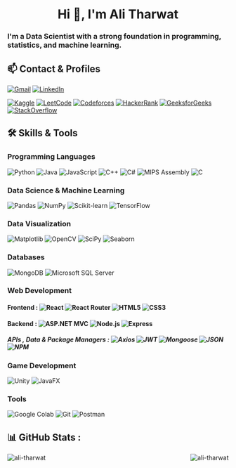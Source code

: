 <h1 align="center">Hi 👋, I'm Ali Tharwat</h1>
<h3 align="left-start">   I'm a Data Scientist with a strong foundation in programming, statistics, and machine learning.</h3>


## 📫 Contact & Profiles
[![Gmail](https://img.shields.io/badge/Gmail-D14836?style=for-the-badge&logo=gmail&logoColor=white)](mailto:alimotharwat@gmail.com)  [![LinkedIn](https://custom-icon-badges.demolab.com/badge/LinkedIn-0A66C2?style=for-the-badge&logo=linkedin-white&logoColor=fff)](https://linkedin.com/in/ali-tharwat) 

[![Kaggle](https://img.shields.io/badge/-Kaggle-20BEFF?style=for-the-badge&logo=kaggle&logoColor=white)](https://kaggle.com/alimtharwat)  [![LeetCode](https://img.shields.io/badge/-LeetCode-FFA116?style=for-the-badge&logo=LeetCode&logoColor=fe9f16&color=black)](https://leetcode.com/alitharwat)  [![Codeforces](https://img.shields.io/badge/-Codeforces-1F8ACB?style=for-the-badge&logo=codeforces&logoColor=white)](https://codeforces.com/profile/alitharwat) [![HackerRank](https://img.shields.io/badge/-Hackerrank-2EC866?style=for-the-badge&logo=HackerRank&logoColor=black)](https://www.hackerrank.com/ali_tharwat)  [![GeeksforGeeks](https://img.shields.io/badge/GeeksforGeeks-298D46?style=for-the-badge&logo=geeksforgeeks&logoColor=white)](https://auth.geeksforgeeks.org/user/aalimohamtl8s)
[![StackOverflow](https://img.shields.io/badge/Stack_Overflow-FE7A16?style=for-the-badge&logo=stack-overflow&logoColor=white)](https://stackoverflow.com/users/28046874/ali-tharwat)

## 🛠️ Skills & Tools

### Programming Languages
![Python](https://img.shields.io/badge/-Python-3776AB?style=for-the-badge&logo=python&logoColor=white)
![Java](https://img.shields.io/badge/-Java-007396?style=for-the-badge&logo=openjdk&)
![JavaScript](https://img.shields.io/badge/-JavaScript-F7DF1E?style=for-the-badge&logo=javascript&logoColor=black)
![C++](https://img.shields.io/badge/-C++-00599C?style=for-the-badge&logo=cplusplus&logoColor=white)
![C#](https://custom-icon-badges.demolab.com/badge/C%23-%23239120.svg?style=for-the-badge&logo=cshrp&logoColor=white&color=692a7a)
![MIPS Assembly](https://img.shields.io/badge/-MIPS%20Assembly-003366?style=for-the-badge&logo=assemblyscript&logoColor=white)
![C](https://img.shields.io/badge/-C-A8B9CC?style=for-the-badge&logo=c&logoColor=white&color=blue)

### Data Science & Machine Learning
![Pandas](https://img.shields.io/badge/-Pandas-150458?style=for-the-badge&logo=pandas&logoColor=white)
![NumPy](https://img.shields.io/badge/-NumPy-013243?style=for-the-badge&logo=numpy&logoColor=white)
![Scikit-learn](https://img.shields.io/badge/-Scikit--learn-F7931E?style=for-the-badge&logo=scikit-learn&logoColor=white)
![TensorFlow](https://img.shields.io/badge/-TensorFlow-FF6F00?style=for-the-badge&logo=tensorflow&logoColor=white)

### Data Visualization
![Matplotlib](https://custom-icon-badges.demolab.com/badge/Matplotlib-71D291?style=for-the-badge&logo=matplotlib)
![OpenCV](https://img.shields.io/badge/-OpenCV-5C3EE8?style=for-the-badge&logo=opencv&logoColor=white)
![SciPy](https://img.shields.io/badge/-SciPy-8CAAE6?style=for-the-badge&logo=scipy&logoColor=white)
![Seaborn](https://img.shields.io/badge/-Seaborn-5C8EBC?style=for-the-badge&logo=pypi&logoColor=white)

### Databases
![MongoDB](https://img.shields.io/badge/-MongoDB-47A248?style=for-the-badge&logo=mongodb&logoColor=white)
![Microsoft SQL Server](https://custom-icon-badges.demolab.com/badge/Microsoft%20SQL%20Server-CC2927?style=for-the-badge&logo=mssqlserver-white&logoColor=white)

### Web Development

#### Frontend : ![React](https://img.shields.io/badge/-React-61DAFB?style=for-the-badge&logo=react&logoColor=black) ![React Router](https://img.shields.io/badge/React_Router-CA4245?style=for-the-badge&logo=react-router&logoColor=white) ![HTML5](https://img.shields.io/badge/-HTML5-E34F26?style=for-the-badge&logo=html5&logoColor=white) ![CSS3](https://img.shields.io/badge/CSS3-639?style=for-the-badge&logo=css&logoColor=fff)

#### Backend : ![ASP.NET MVC](https://img.shields.io/badge/-ASP.NET%20MVC-512BD4?style=for-the-badge&logo=dotnet&logoColor=white) ![Node.js](https://img.shields.io/badge/-Node.js-339933?style=for-the-badge&logo=node.js&logoColor=white) ![Express](https://img.shields.io/badge/-Express-000000?style=for-the-badge&logo=express&logoColor=white)

##### APIs , Data & Package Managers : ![Axios](https://img.shields.io/badge/axios-671ddf?&style=for-the-badge&logo=axios&logoColor=white) ![JWT](https://img.shields.io/badge/JWT-000000?style=for-the-badge&logo=JSON%20web%20tokens&logoColor=white) ![Mongoose](https://img.shields.io/badge/-Mongoose-880000?style=for-the-badge&logo=mongodb&logoColor=white) ![JSON](https://img.shields.io/badge/JSON-000000?style=for-the-badge&logo=json&logoColor=white) ![NPM](https://img.shields.io/badge/npm-CB3837?style=for-the-badge&logo=npm&logoColor=fff)


### Game Development
![Unity](https://img.shields.io/badge/-Unity-000000?style=for-the-badge&logo=unity&logoColor=white)
![JavaFX](https://img.shields.io/badge/-JavaFX-ED8B00?style=for-the-badge&logo=openjdk&logoColor=white)

### Tools

![Google Colab](https://img.shields.io/badge/Google%20Colab-F9AB00?style=for-the-badge&logo=googlecolab&logoColor=fff)
![Git](https://img.shields.io/badge/-Git-F05032?style=for-the-badge&logo=git&logoColor=white)
![Postman](https://img.shields.io/badge/-Postman-FF6C37?style=for-the-badge&logo=postman&logoColor=white)

## 📊 GitHub Stats :
<p>
  <img 
    align="left" 
    src="https://github-readme-stats.vercel.app/api/top-langs?username=ali-tharwat&show_icons=true&locale=en&layout=compact&theme=tokyonight&cardWidth=600" 
    alt="ali-tharwat" 
  />
</p>
<p>
  <img 
    align="right" 
    src="https://github-readme-streak-stats.herokuapp.com/?user=ali-tharwat&theme=tokyonight" 
    alt="ali-tharwat"
  />
</p>
